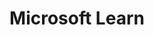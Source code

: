 ---
title: Microsoft Learn
description: Build skills that open doors. See all you can do with documentation, hands-on training, and certifications to help you get the most from Microsoft products.
url: https://learn.microsoft.com/
image:
    # url: '/assets/images/cafe.png'
    # alt: 'Cafe'
tags: ['microsoft', 'windows']
listedDate: 2023-11-10
published: true
---